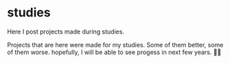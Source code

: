 # studies
Here I post projects made during studies. 

Projects that are here were made for my studies. Some of them better, some of them worse. hopefully, I will be able to see progess in next few years. ✌🏻
